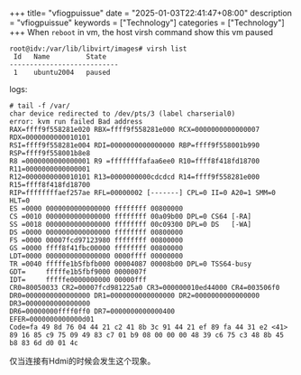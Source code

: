 +++
title= "vfiogpuissue"
date = "2025-01-03T22:41:47+08:00"
description = "vfiogpuissue"
keywords = ["Technology"]
categories = ["Technology"]
+++
When `reboot` in vm, the host virsh command show this vm paused

```
root@idv:/var/lib/libvirt/images# virsh list
 Id   Name         State
---------------------------
 1    ubuntu2004   paused
```

logs:    

```
# tail -f /var/
char device redirected to /dev/pts/3 (label charserial0)
error: kvm run failed Bad address
RAX=ffff9f558281e020 RBX=ffff9f558281e000 RCX=0000000000000007 RDX=0000000000010101
RSI=ffff9f558281e004 RDI=0000000000000000 RBP=ffff9f558001b990 RSP=ffff9f558001b8e8
R8 =0000000000000001 R9 =ffffffffafaa6ee0 R10=ffff8f418fd18700 R11=0000000000000001
R12=0000000000010101 R13=0000000000cdcdcd R14=ffff9f558281e000 R15=ffff8f418fd18700
RIP=ffffffffaef257ae RFL=00000002 [-------] CPL=0 II=0 A20=1 SMM=0 HLT=0
ES =0000 0000000000000000 ffffffff 00800000
CS =0010 0000000000000000 ffffffff 00a09b00 DPL=0 CS64 [-RA]
SS =0018 0000000000000000 ffffffff 00c09300 DPL=0 DS   [-WA]
DS =0000 0000000000000000 ffffffff 00800000
FS =0000 00007fcd97123980 ffffffff 00800000
GS =0000 ffff8f41fbc00000 ffffffff 00800000
LDT=0000 0000000000000000 0000ffff 00000000
TR =0040 fffffe1b5fbfb000 00004087 00008b00 DPL=0 TSS64-busy
GDT=     fffffe1b5fbf9000 0000007f
IDT=     fffffe0000000000 00000fff
CR0=80050033 CR2=00007fcd981225a0 CR3=000000010ed44000 CR4=003506f0
DR0=0000000000000000 DR1=0000000000000000 DR2=0000000000000000 DR3=0000000000000000 
DR6=00000000ffff0ff0 DR7=0000000000000400
EFER=0000000000000d01
Code=fa 49 8d 76 04 44 21 c2 41 8b 3c 91 44 21 ef 89 fa 44 31 e2 <41> 89 16 85 c9 75 09 49 83 c7 01 b9 08 00 00 00 48 39 c6 75 c3 48 8b 45 b8 83 6d d0 01 4c

```

仅当连接有Hdmi的时候会发生这个现象。

